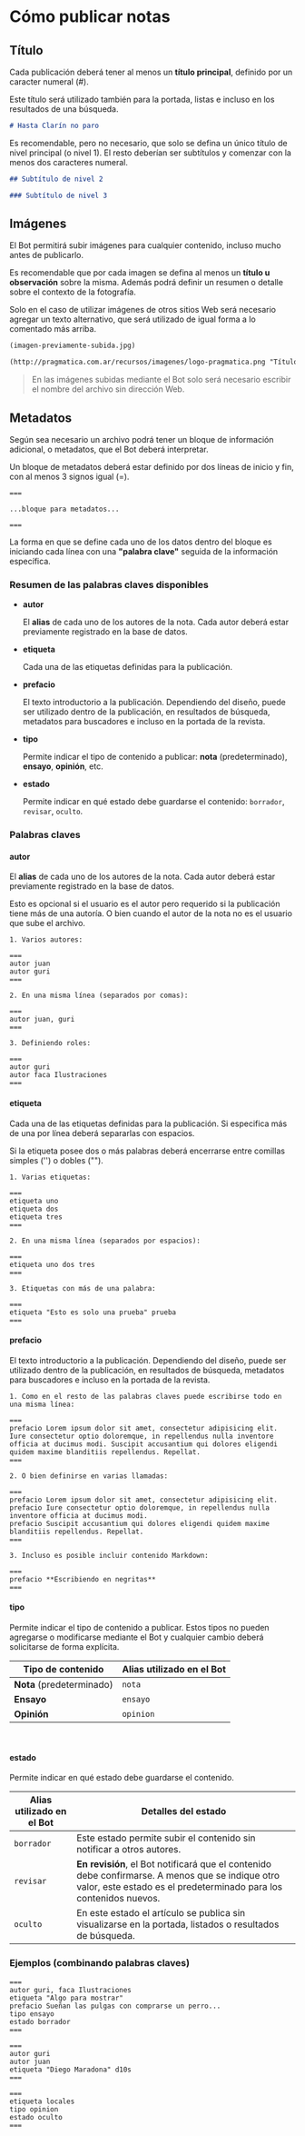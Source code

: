 # Cómo publicar notas

## Título

Cada publicación deberá tener al menos un **título principal**, definido por un caracter numeral (#).

Este título será utilizado también para la portada, listas e incluso en los resultados de una búsqueda.

```markdown
# Hasta Clarín no paro
```

Es recomendable, pero no necesario, que solo se defina un único título de nivel principal (o nivel 1). El resto deberían ser subtítulos y comenzar con la menos dos caracteres numeral.

```markdown
## Subtítulo de nivel 2

### Subtítulo de nivel 3
```

## Imágenes

El Bot permitirá subir imágenes para cualquier contenido, incluso mucho antes de publicarlo.

Es recomendable que por cada imagen se defina al menos un **título u observación** sobre la misma. Además  podrá definir un resumen o detalle sobre el contexto de la fotografía.

Solo en el caso de utilizar imágenes de otros sitios Web será necesario agregar un texto alternativo, que será utilizado de igual forma a lo comentado más arriba.

```markdown
(imagen-previamente-subida.jpg)

(http://pragmatica.com.ar/recursos/imagenes/logo-pragmatica.png "Título o descripción de la imagen externa")
```

> En las imágenes subidas mediante el Bot solo será necesario escribir el nombre del archivo sin dirección Web.

## Metadatos

Según sea necesario un archivo podrá tener un bloque de información adicional, o metadatos, que el Bot deberá interpretar.

Un bloque de metadatos deberá estar definido por dos líneas de inicio y fin, con al menos 3 signos igual (=).

```
===

...bloque para metadatos...

===
```

La forma en que se define cada uno de los datos dentro del bloque es iniciando cada línea con una **"palabra clave"** seguida de la información específica.

### Resumen de las palabras claves disponibles

+ **autor**

    El **alias** de cada uno de los autores de la nota. Cada autor deberá estar previamente registrado en la base de datos.

+ **etiqueta**

    Cada una de las etiquetas definidas para la publicación.

+ **prefacio**

    El texto introductorio a la publicación. Dependiendo del diseño, puede ser utilizado dentro de la publicación, en resultados de búsqueda, metadatos para buscadores e incluso en la portada de la revista.

+ **tipo**

    Permite indicar el tipo de contenido a publicar: **nota** (predeterminado), **ensayo**, **opinión**, etc.

+ **estado**

    Permite indicar en qué estado debe guardarse el contenido: `borrador`, `revisar`, `oculto`.

### Palabras claves

#### **autor**

El **alias** de cada uno de los autores de la nota. Cada autor deberá estar previamente registrado en la base de datos.

Esto es opcional si el usuario es el autor pero requerido si la publicación tiene más de una autoría. O bien cuando el autor de la nota no es el usuario que sube el archivo.

```
1. Varios autores:

===
autor juan
autor guri
===

2. En una misma línea (separados por comas):

===
autor juan, guri
===

3. Definiendo roles:

===
autor guri
autor faca Ilustraciones
===
```

#### **etiqueta**

Cada una de las etiquetas definidas para la publicación. Si especifica más de una por línea deberá separarlas con espacios.

Si la etiqueta posee dos o más palabras deberá encerrarse entre comillas simples ('') o dobles ("").

```
1. Varias etiquetas:

===
etiqueta uno
etiqueta dos
etiqueta tres
===

2. En una misma línea (separados por espacios):

===
etiqueta uno dos tres
===

3. Etiquetas con más de una palabra:

===
etiqueta "Esto es solo una prueba" prueba
===
```

#### **prefacio**

El texto introductorio a la publicación. Dependiendo del diseño, puede ser utilizado dentro de la publicación, en resultados de búsqueda, metadatos para buscadores e incluso en la portada de la revista.

```
1. Como en el resto de las palabras claves puede escribirse todo en una misma línea:

===
prefacio Lorem ipsum dolor sit amet, consectetur adipisicing elit. Iure consectetur optio doloremque, in repellendus nulla inventore officia at ducimus modi. Suscipit accusantium qui dolores eligendi quidem maxime blanditiis repellendus. Repellat.
===

2. O bien definirse en varias llamadas:

===
prefacio Lorem ipsum dolor sit amet, consectetur adipisicing elit.
prefacio Iure consectetur optio doloremque, in repellendus nulla inventore officia at ducimus modi.
prefacio Suscipit accusantium qui dolores eligendi quidem maxime blanditiis repellendus. Repellat.
===

3. Incluso es posible incluir contenido Markdown:

===
prefacio **Escribiendo en negritas**
===
```

#### **tipo**

Permite indicar el tipo de contenido a publicar. Estos tipos no pueden agregarse o modificarse mediante el Bot y cualquier cambio deberá solicitarse de forma explícita.

Tipo de contenido | Alias utilizado en el Bot
----------------- | -------------------------
**Nota** (predeterminado) | `nota`
**Ensayo** | `ensayo`
**Opinión** | `opinion`

<br>

#### **estado**

Permite indicar en qué estado debe guardarse el contenido.

Alias utilizado en el Bot | Detalles del estado
------------------------- | -------------------
`borrador` | Este estado permite subir el contenido sin notificar a otros autores.
`revisar` | **En revisión**, el Bot notificará que el contenido debe confirmarse. A menos que se indique otro valor, este estado es el predeterminado para los contenidos nuevos.
`oculto` | En este  estado el artículo se publica sin visualizarse en la portada, listados o resultados de búsqueda.

### Ejemplos (combinando palabras claves)

```
===
autor guri, faca Ilustraciones
etiqueta "Algo para mostrar"
prefacio Sueñan las pulgas con comprarse un perro...
tipo ensayo
estado borrador
===
```

```
===
autor guri
autor juan
etiqueta "Diego Maradona" d10s
===
```

```
===
etiqueta locales
tipo opinion
estado oculto
===
```
